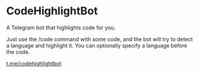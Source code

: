 # CodeHighlightBot

A Telegram bot that highlights code for you.

Just use the /code command with some code, and the bot will try to detect a language and highlight it.
You can optionally specify a language before the code.

[t.me/codehighlightbot](https://t.me/codehighlightbot)
